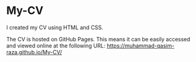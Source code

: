 # My-CV
I created my CV using HTML and CSS.

The CV is hosted on GitHub Pages. This means it can be easily accessed and viewed online at the following URL: https://muhammad-qasim-raza.github.io/My-CV/
